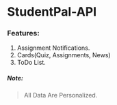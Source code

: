 # StudentPal-API

### Features:
1. Assignment Notifications.
2. Cards(Quiz, Assignments, News)
3. ToDo List.


##### Note:
> All Data Are Personalized.
